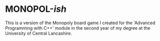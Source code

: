 # MONOPOL-*ish*

This is a version of the Monopoly board game I created for the 'Advanced Programming with C++' module in the second year of my degree at the University of Central Lancashire.
